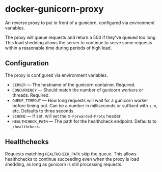 # docker-gunicorn-proxy

An reverse proxy to put in front of a gunicorn, configured via environment
variables.

The proxy will queue requests and return a 503 if they've queued too long.
This load shedding allows the server to continue to serve some requests within
a reasonable time during periods of high load.

## Configuration

The proxy is configured via environment variables.

* `SERVER` — The hostname of the gunicorn container.  Required.
* `CONCURRENCY` — Should match the number of gunicorn workers or threads.
  Required.
* `QUEUE_TIMEOUT` — How long requests will wait for a gunicorn worker before
  timing out.  Can be a number in milliseconds or suffixed with `s`, `m`, etc.
  Defaults to three seconds.
* `SCHEME` — If set, will set the `X-Forwarded-Proto` header.
* `HEALTHCHECK_PATH` — The path for the healthcheck endpoint.  Defaults to
  `/healthcheck`.

## Healthchecks

Requests matching `HEALTHCHECK_PATH` skip the queue.  This allows healthchecks
to continue succeeding even when the proxy is load shedding, as long as
gunicorn is still processing requests.
